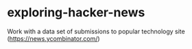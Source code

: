 # exploring-hacker-news
Work with a data set of submissions to popular technology site (https://news.ycombinator.com/)
